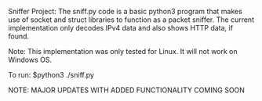 Sniffer Project:
The sniff.py code is a basic python3 program that makes use of socket and struct libraries to function as a packet sniffer.
The current implementation only decodes IPv4 data and also shows HTTP data, if found.

Note: This implementation was only tested for Linux. It will not work on Windows OS.

To run:
$python3 ./sniff.py

NOTE: MAJOR UPDATES WITH ADDED FUNCTIONALITY COMING SOON

